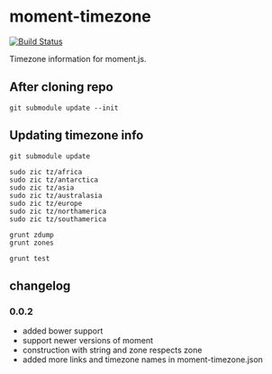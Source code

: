 moment-timezone
===============

[![Build Status](https://travis-ci.org/moment/moment-timezone.png)](https://travis-ci.org/moment/moment-timezone)

Timezone information for moment.js.

## After cloning repo

```
git submodule update --init
```

## Updating timezone info

```
git submodule update

sudo zic tz/africa
sudo zic tz/antarctica
sudo zic tz/asia
sudo zic tz/australasia
sudo zic tz/europe
sudo zic tz/northamerica
sudo zic tz/southamerica

grunt zdump
grunt zones

grunt test
```

## changelog

### 0.0.2
* added bower support
* support newer versions of moment
* construction with string and zone respects zone
* added more links and timezone names in moment-timezone.json
